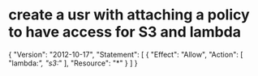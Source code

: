 # create a usr with attaching a policy to have access for S3 and lambda
{
    "Version": "2012-10-17",
    "Statement": [
        {
            "Effect": "Allow",
            "Action": [
                "lambda:*",
                "s3:*"
            ],
            "Resource": "*"
        }
    ]
}
